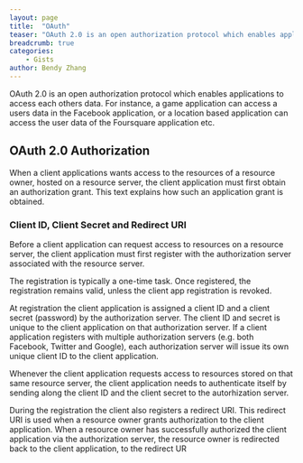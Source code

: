 ```yaml
---
layout: page
title:  "OAuth"
teaser: "OAuth 2.0 is an open authorization protocol which enables applications to access each others data. For instance, a game application can access a users data in the Facebook application, or a location based application can access the user data of the Foursquare application etc."
breadcrumb: true
categories:
    - Gists
author: Bendy Zhang
---
```


OAuth 2.0 is an open authorization protocol which enables applications to access each others data. For instance, a game application can access a users data in the Facebook application, or a location based application can access the user data of the Foursquare application etc.

## OAuth 2.0 Authorization

When a client applications wants access to the resources of a resource owner, hosted on a resource server, the client application must first obtain an authorization grant. This text explains how such an application grant is obtained.

### Client ID, Client Secret and Redirect URI

Before a client application can request access to resources on a resource server, the client application must first register with the authorization server associated with the resource server.

The registration is typically a one-time task. Once registered, the registration remains valid, unless the client app registration is revoked.

At registration the client application is assigned a client ID and a client secret (password) by the authorization server. The client ID and secret is unique to the client application on that authorization server. If a client application registers with multiple authorization servers (e.g. both Facebook, Twitter and Google), each authorization server will issue its own unique client ID to the client application.

Whenever the client application requests access to resources stored on that same resource server, the client application needs to authenticate itself by sending along the client ID and the client secret to the autorhization server.

During the registration the client also registers a redirect URI. This redirect URI is used when a resource owner grants authorization to the client application. When a resource owner has successfully authorized the client application via the authorization server, the resource owner is redirected back to the client application, to the redirect UR

